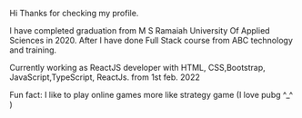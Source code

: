 Hi
Thanks for checking my profile.

I have completed graduation from M S Ramaiah University Of Applied Sciences in 2020.
After I have done Full Stack course from ABC technology and training.

Currently working as ReactJS developer with HTML, CSS,Bootstrap, JavaScript,TypeScript, ReactJs. from 1st feb. 2022


Fun fact: I like to play online games more like strategy game (I love pubg ^_^ )
